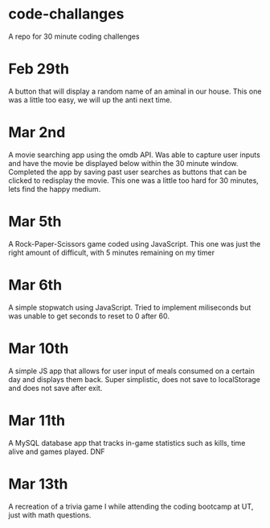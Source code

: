 # code-challanges
A repo for 30 minute coding challenges


# Feb 29th 
A button that will display a random name of an aminal in our house. This one was a little too easy, we will up the anti next time.

# Mar 2nd 
A movie searching app using the omdb API. Was able to capture user inputs and have the movie be displayed below within the 30 minute window. Completed the app by saving past user searches as buttons that can be clicked to redisplay the movie. This one was a little too hard for 30 minutes, lets find the happy medium.


# Mar 5th
A Rock-Paper-Scissors game coded using JavaScript. This one was just the right amount of difficult, with 5 minutes remaining on my timer

# Mar 6th
A simple stopwatch using JavaScript. Tried to implement miliseconds but was unable to get seconds to reset to 0 after 60.

# Mar 10th
A simple JS app that allows for user input of meals consumed on a certain day and displays them back. Super simplistic, does not save to localStorage and does not save after exit.

# Mar 11th
A MySQL database app that tracks in-game statistics such as kills, time alive and games played. DNF

# Mar 13th
A recreation of a trivia game I while attending the coding bootcamp at UT, just with math questions.
